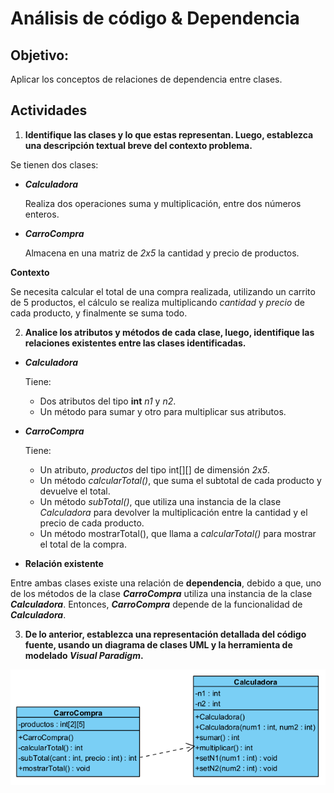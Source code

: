 # Análisis de código & Dependencia

## Objetivo: 
Aplicar los conceptos de relaciones de dependencia entre clases.

## Actividades

1. **Identifique las clases y lo que estas representan. Luego, establezca una descripción textual breve del contexto problema.**


Se tienen dos clases:
* _**Calculadora**_

    Realiza dos operaciones suma y multiplicación, entre dos números enteros.

* _**CarroCompra**_
    
    Almacena en una matriz de _2x5_ la cantidad y precio de productos.

**Contexto**

Se necesita calcular el total de una compra realizada, utilizando un carrito de 5 productos, el cálculo se realiza multiplicando _cantidad_ y _precio_ de cada producto, y finalmente se suma todo.

2. **Analice los atributos y métodos de cada clase, luego, identifique las relaciones existentes entre las clases identificadas.**


* _**Calculadora**_

    Tiene:

  - Dos atributos del tipo **int** _n1_ y _n2_.
  - Un método para sumar y otro para multiplicar sus atributos.


* **_CarroCompra_**

    Tiene:

  - Un atributo, _productos_ del tipo int[][] de dimensión _2x5_.
  - Un método _calcularTotal()_, que suma el subtotal de cada producto y devuelve el total.
  - Un método _subTotal()_, que utiliza una instancia de la clase _Calculadora_ para devolver la multiplicación entre la cantidad y el precio de cada producto.
  - Un método mostrarTotal(), que llama a _calcularTotal()_ para mostrar el total de la compra.


* **Relación existente**

Entre ambas clases existe una relación de **dependencia**, debido a que, uno de los métodos de la clase _**CarroCompra**_ utiliza una instancia de la clase _**Calculadora**_. Entonces, _**CarroCompra**_ depende de la funcionalidad de _**Calculadora**_.

3. **De lo anterior, establezca una representación detallada del código fuente, usando un diagrama de clases UML y la herramienta de modelado _Visual Paradigm_.**

![img.png](src/main/resources/Diagrama_UML.png)
